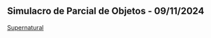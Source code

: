 

## Simulacro de Parcial de Objetos - 09/11/2024

[Supernatural](https://docs.google.com/document/d/1vFyPL05x_hmrGf79HZPc96WuUbqe9PxrU1LCNSeygEc/edit?usp=sharing)
